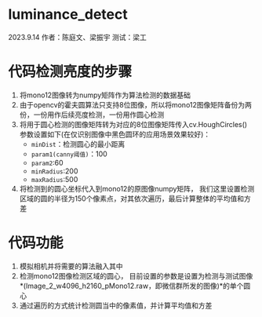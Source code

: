 # luminance_detect

2023.9.14
作者：陈庭文、梁振宇
测试：梁工
# 代码检测亮度的步骤
1. 将mono12图像转为numpy矩阵作为算法检测的数据基础
2. 由于opencv的霍夫圆算法只支持8位图像，所以将mono12图像矩阵备份为两份，一份用作后续亮度检测，一份用作圆心检测
3. 将用于圆心检测的图像矩阵转为对应的8位图像矩阵传入cv.HoughCircles()
    参数设置如下(在仅识别图像中黑色圆环的应用场景效果较好)：
    + `minDist`：检测圆心的最小距离
    + `param1(canny阈值)`：100
    + `param2`:60
    + `minRadius`:200
    + `maxRadius`:500
4. 将检测到的圆心坐标代入到mono12的原图像numpy矩阵，
我们这里设置检测区域的圆的半径为150个像素点，对其依次遍历，最后计算整体的平均值和方差

# 代码功能
1. 模拟相机并将需要的算法融入其中
2. 检测mono12图像检测区域的圆心，
目前设置的参数是设置为检测与测试图像*(Image_2_w4096_h2160_pMono12.raw，即微信群所发的图像)*的单个圆心
3. 通过遍历的方式统计检测圆当中的像素值，并计算平均值和方差
